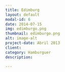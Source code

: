 ```yaml
---
title: Edimburg 
layout: default
modal-id: 6
date: 2014-07-15
img: edimburgo.png
thumbnail: edimburgo.png
alt: image-alt
project-date: Abril 2013
client: 
category: Hamburguer
description: 

---
```

